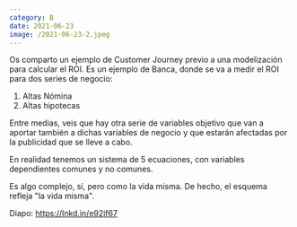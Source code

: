 ```yaml
--- 
category: B 
date: 2021-06-23
image: /2021-06-23-2.jpeg 
--- 
```


Os comparto un ejemplo de Customer Journey previo a una modelización para calcular el ROI. Es un ejemplo de Banca, donde se va a medir el ROI para dos series de negocio:

1) Altas Nómina
2) Altas hipotecas

Entre medias, veis que hay otra serie de variables objetivo que van a aportar también a dichas variables de negocio y que estarán afectadas por la publicidad que se lleve a cabo.

En realidad tenemos un sistema de 5 ecuaciones, con variables dependientes comunes y no comunes.

Es algo complejo, sí, pero como la vida misma. De hecho, el esquema refleja "la vida misma".

Diapo: https://lnkd.in/e92if67